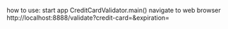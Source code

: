 how to use:
start app CreditCardValidator.main()
navigate to web browser
http://localhost:8888/validate?credit-card=<credit-card-number>&expiration=<MM-YYYY>